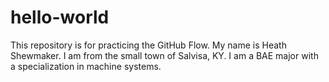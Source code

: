 # hello-world
This repository is for practicing the GitHub Flow.
My name is Heath Shewmaker. I am from the small town of Salvisa, KY. I am a BAE major with a specialization in machine systems. 
